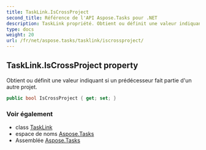 ```yaml
---
title: TaskLink.IsCrossProject
second_title: Référence de l'API Aspose.Tasks pour .NET
description: TaskLink propriété. Obtient ou définit une valeur indiquant si un prédécesseur fait partie dun autre projet.
type: docs
weight: 20
url: /fr/net/aspose.tasks/tasklink/iscrossproject/
---
```

## TaskLink.IsCrossProject property

Obtient ou définit une valeur indiquant si un prédécesseur fait partie d'un autre projet.

```csharp
public bool IsCrossProject { get; set; }
```

### Voir également

* class [TaskLink](../)
* espace de noms [Aspose.Tasks](../../tasklink/)
* Assemblée [Aspose.Tasks](../../../)



